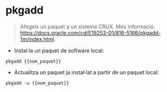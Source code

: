 # pkgadd

> Afegeix un paquet a un sistema CRUX.
> Més informació: <https://docs.oracle.com/cd/E19253-01/816-5166/pkgadd-1m/index.html>.

- Instal·la un paquet de software local:

`pkgadd {{nom_paquet}}`

- Actualitza un paquet ja instal·lat a partir de un paquet local:

`pkgadd -u {{nom_paquet}}`
